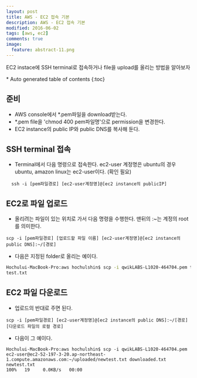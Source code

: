 ```yaml
---
layout: post
title: AWS - EC2 접속 기본
description: AWS - EC2 접속 기본
modified: 2016-06-02
tags: [aws, ec2]
comments: true
image:
  feature: abstract-11.png
---
```

EC2 instace에 SSH terminal로 접속하거나 file을 upload를 올리는 방법을 알아보자

<section id="table-of-contents" class="toc">
<div id="drawer" markdown="1">
*  Auto generated table of contents
{:toc}
</div>
</section><!-- /#table-of-contents -->

## 준비

- AWS console에서 *.pem파일을 download받는다. 
- *.pem file을 'chmod 400 pem파일명'으로 permission을 변경한다. 
- EC2 instance의 public IP와 public DNS를 복사해 둔다. 

## SSH terminal 접속

- Terminal에서 다음 명령으로 접속한다. ec2-user 계정명은 ubuntu의 경우 ubuntu, amazon linux는 ec2-user이다. (확인 필요)

```
  ssh -i [pem파일경로] [ec2-user계정명]@[ec2 instance의 publicIP] 
```

## EC2로 파일 업로드

- 올리려는 파일이 있는 위치로 가서 다음 명령을 수행한다. 맨뒤의 :~는 계정의 root를 의미한다. 

```
scp -i [pem파일경로] [업로드할 파일 이름] [ec2-user계정명]@[ec2 instance의 public DNS]:~/[경로]
```

- 다음은 지정된 folder로 올리는 예이다. 

```bash
Hochului-MacBook-Pro:aws hochulshin$ scp -i qwikLABS-L1020-464704.pem test.txt ec2-user@ec2-52-197-3-20.ap-northeast-1.compute.amazonaws.com:~/uploaded/newtest.txt
test.txt                                                                                             100%   19     0.0KB/s   00:00
```

## EC2 파일 다운로드

- 업로드의 반대로 주면 된다. 

```
scp -i [pem파일경로] [ec2-user계정명]@[ec2 instance의 public DNS]:~/[경로] [다운로드 파일의 로컬 경로] 
```

- 다음이 그 예이다. 

```
Hochului-MacBook-Pro:aws hochulshin$ scp -i qwikLABS-L1020-464704.pem ec2-user@ec2-52-197-3-20.ap-northeast-1.compute.amazonaws.com:~/uploaded/newtest.txt downloaded.txt
newtest.txt                                                                                          100%   19     0.0KB/s   00:00
```

